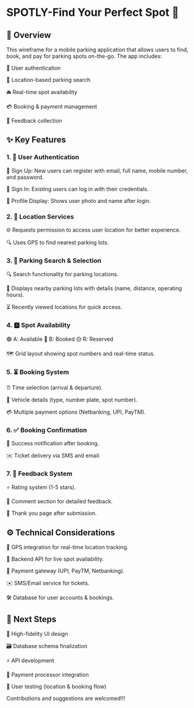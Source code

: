 # SPOTLY-Find Your Perfect Spot  🚗

## 🌟 Overview
This wireframe for a mobile parking application that allows users to find, book, and pay for parking spots on-the-go. The app includes:

🔐 User authentication

📍 Location-based parking search

🚘 Real-time spot availability

💳 Booking & payment management

💬 Feedback collection

## ✨ Key Features
### **1. 🔐 User Authentication**

📝 Sign Up: New users can register with email, full name, mobile number, and password.

🔑 Sign In: Existing users can log in with their credentials.

👤 Profile Display: Shows user photo and name after login.


### **2. 📍 Location Services**

🌐 Requests permission to access user location for better experience.

🔍 Uses GPS to find nearest parking lots.


### **3. 🔎 Parking Search & Selection**
   
🔍 Search functionality for parking locations.

🏢 Displays nearby parking lots with details (name, distance, operating hours).

⏳ Recently viewed locations for quick access.


### **4. 🅿️ Spot Availability**

🟢 A: Available
🔴 B: Booked
🟡 R: Reserved

🗺️ Grid layout showing spot numbers and real-time status.


### **5. ⏳ Booking System**

⏰ Time selection (arrival & departure).

🚙 Vehicle details (type, number plate, spot number).

💳 Multiple payment options (Netbanking, UPI, PayTM).


### **6. ✅ Booking Confirmation**

🎉 Success notification after booking.

✉️ Ticket delivery via SMS and email.


### **7. 💬 Feedback System**

⭐ Rating system (1-5 stars).

📝 Comment section for detailed feedback.

🙏 Thank you page after submission.

## ⚙️ Technical Considerations
📡 GPS integration for real-time location tracking.

🔄 Backend API for live spot availability.

💸 Payment gateway (UPI, PayTM, Netbanking).

✉️ SMS/Email service for tickets.

🛠️ Database for user accounts & bookings.

## 🚀 Next Steps
🎨 High-fidelity UI design

🗃️ Database schema finalization

⚡ API development

🔄 Payment processor integration

🧪 User testing (location & booking flow)

Contributions and suggestions are welcomed!!!

